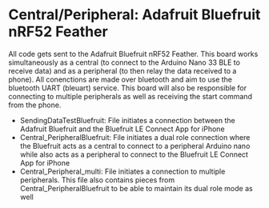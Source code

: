 # Central/Peripheral: Adafruit Bluefruit nRF52 Feather

All code gets sent to the Adafruit Bluefruit nRF52 Feather. This board works simultaneously as a central (to connect to the Arduino Nano 33 BLE to receive data) 
and as a peripheral (to then relay the data received to a phone). All conenctions are made over bluetooth and aim to use the bluetooth UART (bleuart) service. This board
will also be responsible for connecting to multiple peripherals as well as receiving the start command from the phone. 

* SendingDataTestBluefruit: File initiates a connection between the Adafruit Bluefruit and the Bluefruit LE Connect App for iPhone
* Central_PeripheralBluefruit: File initiates a dual role connection where the Bluefruit acts as a central to connect to a peripheral Arduino nano while also acts as a peripheral to connect to the Bluefruit LE Connect App for iPhone
* Central_Peripheral_multi: File initiates a connection to multiple peripherals. This file also contains pieces from Central_PeripheralBluefruit to be able to maintain its dual role mode as well
